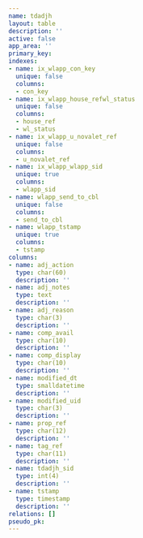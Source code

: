 ```yaml
---
name: tdadjh
layout: table
description: ''
active: false
app_area: ''
primary_key: 
indexes:
- name: ix_wlapp_con_key
  unique: false
  columns:
  - con_key
- name: ix_wlapp_house_refwl_status
  unique: false
  columns:
  - house_ref
  - wl_status
- name: ix_wlapp_u_novalet_ref
  unique: false
  columns:
  - u_novalet_ref
- name: ix_wlapp_wlapp_sid
  unique: true
  columns:
  - wlapp_sid
- name: wlapp_send_to_cbl
  unique: false
  columns:
  - send_to_cbl
- name: wlapp_tstamp
  unique: true
  columns:
  - tstamp
columns:
- name: adj_action
  type: char(60)
  description: ''
- name: adj_notes
  type: text
  description: ''
- name: adj_reason
  type: char(3)
  description: ''
- name: comp_avail
  type: char(10)
  description: ''
- name: comp_display
  type: char(10)
  description: ''
- name: modified_dt
  type: smalldatetime
  description: ''
- name: modified_uid
  type: char(3)
  description: ''
- name: prop_ref
  type: char(12)
  description: ''
- name: tag_ref
  type: char(11)
  description: ''
- name: tdadjh_sid
  type: int(4)
  description: ''
- name: tstamp
  type: timestamp
  description: ''
relations: []
pseudo_pk: 
---
```


